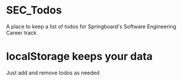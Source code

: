# SEC_Todos
A place to keep a list of todos for Springboard's Software Engineering Career track

# localStorage keeps your data

Just add and remove todos as needed

